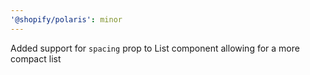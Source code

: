 ```yaml
---
'@shopify/polaris': minor
---
```


Added support for `spacing` prop to List component allowing for a more compact list
